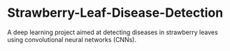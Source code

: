 # Strawberry-Leaf-Disease-Detection
A deep learning project aimed at detecting diseases in strawberry leaves using convolutional neural networks (CNNs).
